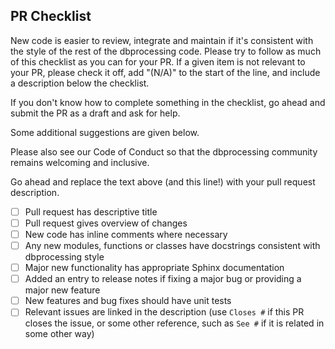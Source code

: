 ## PR Checklist
New code is easier to review, integrate and maintain if it's
consistent with the style of the rest of the dbprocessing code.
Please try to follow as much of this checklist as you can for
your PR. If a given item is not relevant to your PR, please check
it off, add "(N/A)" to the start of the line, and include a
description below the checklist.

If you don't know how to complete something in the checklist, go
ahead and submit the PR as a draft and ask for help.

Some additional suggestions are given below.

Please also see our Code of Conduct so that the dbprocessing community
remains welcoming and inclusive.

Go ahead and replace the text above (and this line!) with your
pull request description.

- [ ] Pull request has descriptive title
- [ ] Pull request gives overview of changes
- [ ] New code has inline comments where necessary
- [ ] Any new modules, functions or classes have docstrings consistent with dbprocessing style
- [ ] Major new functionality has appropriate Sphinx documentation
- [ ] Added an entry to release notes if fixing a major bug or providing a major new feature
- [ ] New features and bug fixes should have unit tests
- [ ] Relevant issues are linked in the description (use `Closes #` if this PR closes the issue, or some other reference, such as `See #` if it is related in some other way)

<!--
Thank you so much for your PR!  The dbprocessing community appreciates your
help and feedback.  To help us review your contribution, please
consider the following points:

- Do not create the PR out of main, but out of a separate branch.

- The PR title will be included directly in the release notes. It should
  summarize the changes, for example "Fix buildChildren when input files
  span days". Avoid non-descriptive titles such as "Bug fix" or "Updates".

- The PR summary should provide at least 1-2 sentences describing the pull request
  in detail (Why is this change required?  What problem does it solve?) and
  link to any relevant issues. If the PR resolves an issue, please write this in the summary
  so that github will automatically close the issue. E.g. "This PR resolves #1".

We understand that working with PRs can be tricky, even for seasoned contributors.
Please let us know if reviews are unclear or our recommendations seem like excessive work.
If you would like help in addressing a reviewer's comments, or if your PR hasn't been
reviewed in a reasonable timeframe please just comment again.
-->

